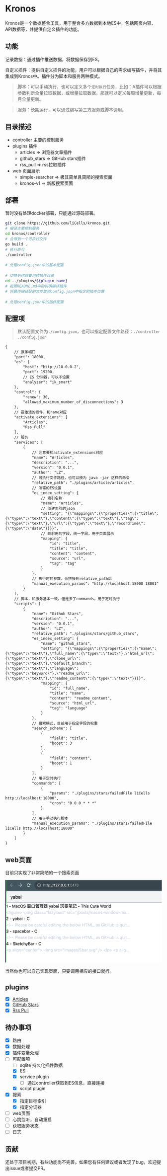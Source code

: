 # Kronos

Kronos是一个数据整合工具，用于整合多方数据到本地ES中，包括网页内容、API数据等，并提供自定义插件的功能。

## 功能

记录数据：通过插件推送数据，将数据保存到ES。

自定义插件：提供自定义插件的功能，用户可以根据自己的需求编写插件，并将其集成到Kronos中。插件分为脚本和服务两种模式。

> 脚本：可以手动执行，也可以定义多个`定时执行`任务，比如：A插件可以根据参数判断全量拉取数据，或增量拉取数据，那就可以定义每周增量更新，每月全量更新。

> 服务：长期运行，可以通过编写第三方服务或脚本调用。

## 目录描述

- controller 主要的控制服务
- plugins 插件
  - articles => 浏览器文章插件
  - github_stars => GitHub stars插件
  - rss_pull => rss拉取插件
- web 页面展示
  - simple-searcher => 极其简单且简陋的搜索页面
  - kronos-v1 => 新版搜索页面

## 部署

暂时没有处理docker部署，只能通过源码部署。

```bash
git clone https://github.com/liCells/kronos.git
# 编译主要控制服务
cd kronos/controller
# 会得到一个可执行文件
go build .
# 执行即可
./controller

# 处理config.json中的基本配置

# 切换到你想要用的插件目录
cd ../plugins/${plugin_name}
# 按照README.md中的说明编译插件
# 将最终编译好的文件放到config.json中指定的插件位置

# 处理config.json中的插件配置
```

## 配置项

> 默认配置文件为`./config.json`，也可以指定配置文件路径：`./controller ./config.json`

```json5
{
    // 服务端口
    "port": 18000,
    "es": {
        "host": "http://10.0.0.2",
        "port": 19200,
        // ES 分词器，可以不设置
        "analyzer": "ik_smart"
    },
    "control": {
        "renew": 30,
        "allowed_maximum_number_of_disconnections": 3
    },
    // 要激活的插件，和name对应
    "activate_extensions": [
        "Articles",
        "Rss_Pull"
    ],
    // 服务
    "services": [
        {
            // 注意要和activate_extensions对应
            "name": "Articles",
            "description": "...",
            "version": "0.0.1",
            "author": "LZ",
            // 可执行文件路径，也可以换为 java -jar 这样的命令
            "relative_path": "./plugins/article/articles",
            // 所需的ES设置
            "es_index_setting": {
                // 索引名称
                "name": "articles",
                // 创建索引的json
                "setting": "{\"mappings\":{\"properties\":{\"title\":{\"type\":\"text\"},\"content\":{\"type\":\"text\"},\"tag\":{\"type\":\"text\"},\"url\":{\"type\":\"text\"},\"recordTime\":{\"type\":\"date\"}}}}",
                // 映射用的字段，统一字段，用于页面展示
                "mapping": {
                    "id": "title",
                    "title": "title",
                    "content": "content",
                    "source": "url",
                    "tag": "tag"
                }
            },
            // 执行时的参数，会拼接到relative_path后
            "manual_execution_params": "http://localhost:18000 18001"
        }
    ],
    // 脚本，和服务基本一致，但是多了commands，用于定时执行
    "scripts": [
        {
            "name": "Github Stars",
            "description": "...",
            "version": "0.0.1",
            "author": "LZ",
            "relative_path": "./plugins/stars/github_stars",
            "es_index_setting": {
                "name": "github_stars",
                "setting": "{\"mappings\":{\"properties\":{\"name\":{\"type\":\"text\"},\"full_name\":{\"type\":\"text\"},\"html_url\":{\"type\":\"text\"},\"clone_url\":{\"type\":\"text\"},\"default_branch\":{\"type\":\"text\"},\"language\":{\"type\":\"keyword\"},\"readme_url\":{\"type\":\"text\"},\"readme_content\":{\"type\":\"text\"}}}}",
                "mapping": {
                    "id": "full_name",
                    "title": "name",
                    "content": "readme_content",
                    "source": "html_url",
                    "tag": "language"
                }
            },
            // 搜索模式，目前用于指定字段的权重
            "search_scheme": [
                {
                    "field": "title",
                    "boost": 3
                },
                {
                    "field": "content",
                    "boost": 1
                }
            ],
            // 用于定时执行
            "commands": [
                {
                    "params": "./plugins/stars/failedFile liCells http://localhost:18000",
                    "cron": "0 0 0 * * *"
                }
            ],
            // 用于手动执行脚本
            "manual_execution_params": "./plugins/stars/failedFile liCells http://localhost:18000"
        }
    ]
}
```

## web页面

目前只实现了非常简陋的一个搜索页面

![searcher](https://github.com/liCells/kronos/blob/main/web/simple-searcher/imgs/simple-searcher.png?raw=true)

当然你也可以自己实现页面，只要调用相应的接口就行。

## plugins

- [x] [Articles](https://github.com/liCells/kronos/tree/main/plugins/articles)
- [x] [GitHub Stars](https://github.com/liCells/kronos/tree/main/plugins/github_stars)
- [x] [Rss Pull](https://github.com/liCells/kronos/tree/main/plugins/rss)

## 待办事项

- [x] 路由
- [x] 数据处理
- [x] 插件变量处理
- [ ] 可配置项
  - [ ] sqlite 持久化插件数据
  - [x] ES
  - [x] service plugin
    - [ ] 通过controller获取到ES信息，直接连接
  - [x] script plugin
- [x] 搜索
  - [x] 指定目标索引
  - [x] 指定分词器
- [ ] web页面
- [ ] 心跳监听，自动重启
- [ ] 获取服务状态
- [ ] 日志

## 贡献

还处于项目初期，有些功能尚不完善。如果您有任何建议或者发现了bug，欢迎提出issue或者提交PR。
